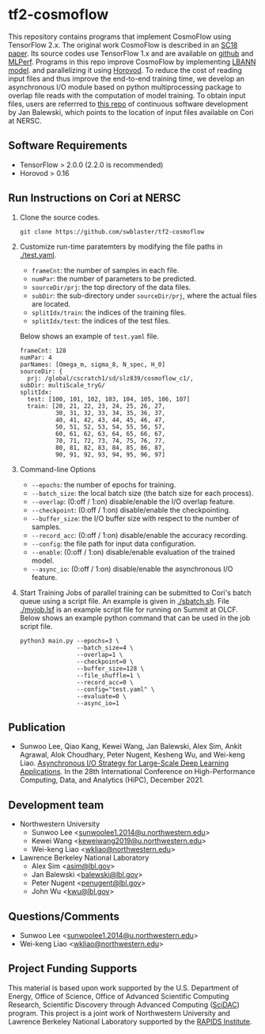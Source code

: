 # tf2-cosmoflow
This repository contains programs that implement CosmoFlow using TensorFlow 2.x.
The original work CosmoFlow is described in an [SC18 paper](https://dl.acm.org/doi/10.1109/SC.2018.00068).
Its source codes use TensorFlow 1.x and are available on [github](https://github.com/NERSC/CosmoFlow)
and [MLPerf](https://mlcommons.org/en/training-hpc-10/).
Programs in this repo improve CosmoFlow by implementing [LBANN model](https://www.osti.gov/servlets/purl/1548314).
and parallelizing it using [Horovod](https://github.com/horovod/horovod#citation).
To reduce the cost of reading input files and thus improve the end-to-end
training time, we develop an asynchronous I/O module based on python
multiprocessing package to overlap file reads with the computation of model
training.
To obtain input files, users are referrred to [this repo](https://bitbucket.org/balewski/cosmoflow/src/master/)
of continuous software development by Jan Balewski, which points to the location
of input files available on Cori at NERSC.

## Software Requirements
  * TensorFlow > 2.0.0 (2.2.0 is recommended)
  * Horovod > 0.16

## Run Instructions on Cori at NERSC
1. Clone the source codes.
   ```
   git clone https://github.com/swblaster/tf2-cosmoflow
   ```

2. Customize run-time paratemters by modifying the file paths in [./test.yaml](test.yaml).
   * `frameCnt`: the number of samples in each file.
   * `numPar`: the number of parameters to be predicted.
   * `sourceDir/prj`: the top directory of the data files.
   * `subDir`: the sub-directory under `sourceDir/prj`, where the actual files are located.
   * `splitIdx/train`: the indices of the training files.
   * `splitIdx/test`: the indices of the test files.

   Below shows an example of `test.yaml` file.
   ```
   frameCnt: 128
   numPar: 4
   parNames: [Omega_m, sigma_8, N_spec, H_0]
   sourceDir: {
     prj: /global/cscratch1/sd/slz839/cosmoflow_c1/,
   subDir: multiScale_tryG/
   splitIdx:
     test: [100, 101, 102, 103, 104, 105, 106, 107]
     train: [20, 21, 22, 23, 24, 25, 26, 27,
             30, 31, 32, 33, 34, 35, 36, 37,
             40, 41, 42, 43, 44, 45, 46, 47,
             50, 51, 52, 53, 54, 55, 56, 57,
             60, 61, 62, 63, 64, 65, 66, 67,
             70, 71, 72, 73, 74, 75, 76, 77,
             80, 81, 82, 83, 84, 85, 86, 87,
             90, 91, 92, 93, 94, 95, 96, 97]
   ```

3. Command-line Options
   * `--epochs`: the number of epochs for training.
   * `--batch_size`: the local batch size (the batch size for each process).
   * `--overlap`: (0:off / 1:on) disable/enable the I/O overlap feature.
   * `--checkpoint`: (0:off / 1:on) disable/enable the checkpointing.
   * `--buffer_size`: the I/O buffer size with respect to the number of samples.
   * `--record_acc`: (0:off / 1:on) disable/enable the accuracy recording.
   * `--config`: the file path for input data configuration.
   * `--enable`: (0:off / 1:on) disable/enable evaluation of the trained model.
   * `--async_io`: (0:off / 1:on) disable/enable the asynchronous I/O feature.

4. Start Training
   Jobs of parallel training can be submitted to Cori's batch queue using
   a script file. An example is given in [./sbatch.sh](sbatch.sh).
   File [./myjob.lsf](myjob.lsf) is an example script file for running on
   Summit at OLCF. Below shows an example python command that can be used
   in the job script file.
   ```
   python3 main.py --epochs=3 \
                   --batch_size=4 \
                   --overlap=1 \
                   --checkpoint=0 \
                   --buffer_size=128 \
                   --file_shuffle=1 \
                   --record_acc=0 \
                   --config="test.yaml" \
                   --evaluate=0 \
                   --async_io=1
   ```

## Publication
* Sunwoo Lee, Qiao Kang, Kewei Wang, Jan Balewski, Alex Sim, Ankit Agrawal, Alok Choudhary, Peter Nugent, Kesheng Wu, and Wei-keng Liao. [Asynchronous I/O Strategy for Large-Scale Deep Learning Applications](https://doi.org/10.1109/HiPC53243.2021.00046). In the 28th International Conference on High-Performance Computing, Data, and Analytics (HiPC), December 2021.

## Development team
  * Northwestern University
    + Sunwoo Lee <<sunwoolee1.2014@u.northwestern.edu>>
    + Kewei Wang <<keweiwang2019@u.northwestern.edu>>
    + Wei-keng Liao <<wkliao@northwestern.edu>>
  * Lawrence Berkeley National Laboratory
    + Alex Sim <<asim@lbl.gov>>
    + Jan Balewski <<balewski@lbl.gov>>
    + Peter Nugent <<penugent@lbl.gov>>
    + John Wu <<kwu@lbl.gov>>

## Questions/Comments
  * Sunwoo Lee <<sunwoolee1.2014@u.northwestern.edu>>
  * Wei-keng Liao <<wkliao@northwestern.edu>>

## Project Funding Supports
This material is based upon work supported by the U.S. Department of Energy, Office of Science, Office of Advanced Scientific Computing Research, Scientific Discovery through Advanced Computing ([SciDAC](https://www.scidac.gov)) program. This project is a joint work of Northwestern University and Lawrence Berkeley National Laboratory supported by the [RAPIDS Institute](https://rapids.lbl.gov).
